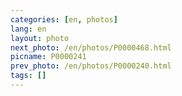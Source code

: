 ```yaml
---
categories: [en, photos]
lang: en
layout: photo
next_photo: /en/photos/P0000468.html
picname: P0000241
prev_photo: /en/photos/P0000240.html
tags: []
---
```

